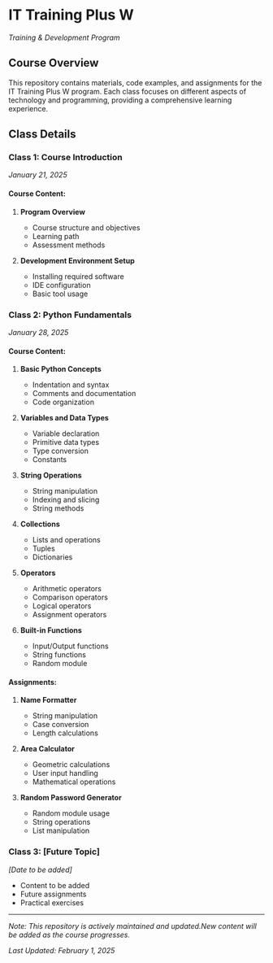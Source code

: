 # IT Training Plus W
*Training & Development Program*

## Course Overview
This repository contains materials, code examples, and assignments for the IT Training Plus W program. Each class focuses on different aspects of technology and programming, providing a comprehensive learning experience.


## Class Details

### Class 1: Course Introduction
*January 21, 2025*

#### Course Content:
1. **Program Overview**
   - Course structure and objectives
   - Learning path
   - Assessment methods

2. **Development Environment Setup**
   - Installing required software
   - IDE configuration
   - Basic tool usage

### Class 2: Python Fundamentals
*January 28, 2025*

#### Course Content:
1. **Basic Python Concepts**
   - Indentation and syntax
   - Comments and documentation
   - Code organization

2. **Variables and Data Types**
   - Variable declaration
   - Primitive data types
   - Type conversion
   - Constants

3. **String Operations**
   - String manipulation
   - Indexing and slicing
   - String methods

4. **Collections**
   - Lists and operations
   - Tuples
   - Dictionaries

5. **Operators**
   - Arithmetic operators
   - Comparison operators
   - Logical operators
   - Assignment operators

6. **Built-in Functions**
   - Input/Output functions
   - String functions
   - Random module

#### Assignments:
1. **Name Formatter**
   - String manipulation
   - Case conversion
   - Length calculations

2. **Area Calculator**
   - Geometric calculations
   - User input handling
   - Mathematical operations

3. **Random Password Generator**
   - Random module usage
   - String operations
   - List manipulation

### Class 3: [Future Topic]
*[Date to be added]*
- Content to be added
- Future assignments
- Practical exercises

---

*Note: This repository is actively maintained and updated.New content will be added as the course progresses.*

*Last Updated: February 1, 2025*